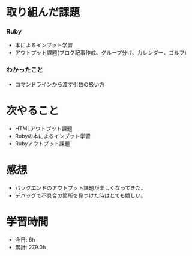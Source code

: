 # 取り組んだ課題
### Ruby
* 本によるインプット学習
* アウトプット課題(ブログ記事作成、グループ分け、カレンダー、ゴルフ)
### わかったこと
* コマンドラインから渡す引数の扱い方
# 次やること
* HTMLアウトプット課題
* Rubyの本によるインプット学習
* Rubyアウトプット課題
# 感想
* バックエンドのアウトプット課題が楽しくなってきた。
* デバッグで不具合の箇所を見つけた時はとても嬉しい。
# 学習時間
* 今日: 6h
* 累計: 279.0h
